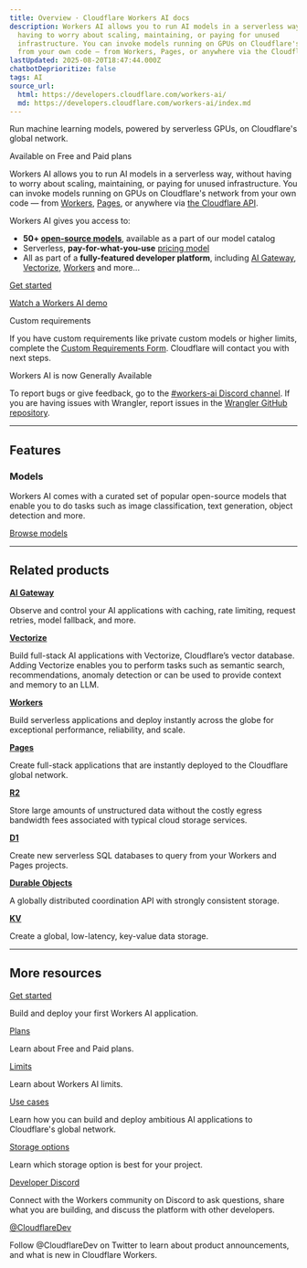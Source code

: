 ```yaml
---
title: Overview · Cloudflare Workers AI docs
description: Workers AI allows you to run AI models in a serverless way, without
  having to worry about scaling, maintaining, or paying for unused
  infrastructure. You can invoke models running on GPUs on Cloudflare's network
  from your own code — from Workers, Pages, or anywhere via the Cloudflare API.
lastUpdated: 2025-08-20T18:47:44.000Z
chatbotDeprioritize: false
tags: AI
source_url:
  html: https://developers.cloudflare.com/workers-ai/
  md: https://developers.cloudflare.com/workers-ai/index.md
---
```


Run machine learning models, powered by serverless GPUs, on Cloudflare's global network.

Available on Free and Paid plans

Workers AI allows you to run AI models in a serverless way, without having to worry about scaling, maintaining, or paying for unused infrastructure. You can invoke models running on GPUs on Cloudflare's network from your own code — from [Workers](https://developers.cloudflare.com/workers/), [Pages](https://developers.cloudflare.com/pages/), or anywhere via [the Cloudflare API](https://developers.cloudflare.com/api/resources/ai/methods/run/).

Workers AI gives you access to:

* **50+ [open-source models](https://developers.cloudflare.com/workers-ai/models/)**, available as a part of our model catalog
* Serverless, **pay-for-what-you-use** [pricing model](https://developers.cloudflare.com/workers-ai/platform/pricing/)
* All as part of a **fully-featured developer platform**, including [AI Gateway](https://developers.cloudflare.com/ai-gateway/), [Vectorize](https://developers.cloudflare.com/vectorize/), [Workers](https://developers.cloudflare.com/workers/) and more...

[Get started](https://developers.cloudflare.com/workers-ai/get-started)

[Watch a Workers AI demo](https://youtu.be/cK_leoJsBWY?si=4u6BIy_uBOZf9Ve8)

Custom requirements

If you have custom requirements like private custom models or higher limits, complete the [Custom Requirements Form](https://forms.gle/axnnpGDb6xrmR31T6). Cloudflare will contact you with next steps.

Workers AI is now Generally Available

To report bugs or give feedback, go to the [#workers-ai Discord channel](https://discord.cloudflare.com). If you are having issues with Wrangler, report issues in the [Wrangler GitHub repository](https://github.com/cloudflare/workers-sdk/issues/new/choose).

***

## Features

### Models

Workers AI comes with a curated set of popular open-source models that enable you to do tasks such as image classification, text generation, object detection and more.

[Browse models](https://developers.cloudflare.com/workers-ai/models/)

***

## Related products

**[AI Gateway](https://developers.cloudflare.com/ai-gateway/)**

Observe and control your AI applications with caching, rate limiting, request retries, model fallback, and more.

**[Vectorize](https://developers.cloudflare.com/vectorize/)**

Build full-stack AI applications with Vectorize, Cloudflare’s vector database. Adding Vectorize enables you to perform tasks such as semantic search, recommendations, anomaly detection or can be used to provide context and memory to an LLM.

**[Workers](https://developers.cloudflare.com/workers/)**

Build serverless applications and deploy instantly across the globe for exceptional performance, reliability, and scale.

**[Pages](https://developers.cloudflare.com/pages/)**

Create full-stack applications that are instantly deployed to the Cloudflare global network.

**[R2](https://developers.cloudflare.com/r2/)**

Store large amounts of unstructured data without the costly egress bandwidth fees associated with typical cloud storage services.

**[D1](https://developers.cloudflare.com/d1/)**

Create new serverless SQL databases to query from your Workers and Pages projects.

**[Durable Objects](https://developers.cloudflare.com/durable-objects/)**

A globally distributed coordination API with strongly consistent storage.

**[KV](https://developers.cloudflare.com/kv/)**

Create a global, low-latency, key-value data storage.

***

## More resources

[Get started](https://developers.cloudflare.com/workers-ai/get-started/workers-wrangler/)

Build and deploy your first Workers AI application.

[Plans](https://developers.cloudflare.com/workers-ai/platform/pricing/)

Learn about Free and Paid plans.

[Limits](https://developers.cloudflare.com/workers-ai/platform/limits/)

Learn about Workers AI limits.

[Use cases](https://developers.cloudflare.com/use-cases/ai/)

Learn how you can build and deploy ambitious AI applications to Cloudflare's global network.

[Storage options](https://developers.cloudflare.com/workers/platform/storage-options/)

Learn which storage option is best for your project.

[Developer Discord](https://discord.cloudflare.com)

Connect with the Workers community on Discord to ask questions, share what you are building, and discuss the platform with other developers.

[@CloudflareDev](https://x.com/cloudflaredev)

Follow @CloudflareDev on Twitter to learn about product announcements, and what is new in Cloudflare Workers.
